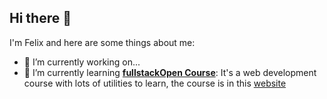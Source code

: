 ## Hi there 👋


I'm Felix and here are some things about me:

- 🔭 I’m currently working on...
- 🌱 I’m currently learning **[fullstackOpen Course](https://github.com/Felisuco092/fullstackopen)**: It's a web development course with lots of utilities to learn, the course is in this [website](https://fullstackopen.com/es/) 


